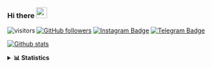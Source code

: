### Hi there <img height="25" width="25"  src="https://camo.githubusercontent.com/35d3d11359a49bf12aebb834cc13fd81b95eff4e/68747470733a2f2f6d656469612e67697068792e636f6d2f6d656469612f6876524a434c467a6361737252346961377a2f67697068792e676966">

![visitors](https://visitor-badge.glitch.me/badge?page_id=hanifazzuhdi.hanifazzuhdi)
[![GitHub followers](https://img.shields.io/github/followers/hanifazzuhdi?label=Follow&style=social)](https://github.com/hanifazzuhdi/?tab=follow) 
[![Instagram Badge](https://img.shields.io/badge/-hanifazzuhdi-blue?style=social&logo=Instagram&link=https://www.instagram.com/hnfhanif52/)](https://www.instagram.com/hnfhanif52/)
[![Telegram Badge](https://img.shields.io/badge/-hanifazzuhdi-blue?style=social&logo=telegram&link=https://www.t.me/hanif0198/)](https://www.t.me/hanif0198/) 

[![Github stats](https://github-readme-stats.vercel.app/api?username=hanifazzuhdi&count_private=true&title_color=333&text_color=777&show_icons=true&icon_color=333&line_height=20px)](https://github.com/hanifazzuhdi)

<details>
  <summary><b> 📊 Statistics </b></summary>
  
  <br/>
  
  <!--START_SECTION:waka-->
![Lines of code](https://img.shields.io/badge/From%20Hello%20World%20I%27ve%20Written-5%20Million%20lines%20of%20code-blue)

**🐱 My GitHub Data** 

> 🏆 6 Contributions in the Year 2022
 > 
> 📦 297.8 kB Used in GitHub's Storage 
 > 
> 🚫 Not Opted to Hire
 > 
> 📜 23 Public Repositories 
 > 
> 🔑 24 Private Repositories  
 > 
📊 **This Week I Spent My Time On** 

```text
⌚︎ Time Zone: Asia/Jakarta

💬 Programming Languages: 
Blade Template           22 hrs 58 mins      ████████████░░░░░░░░░░░░░   50.14% 
PHP                      21 hrs 47 mins      ████████████░░░░░░░░░░░░░   47.55% 
CSS                      25 mins             ░░░░░░░░░░░░░░░░░░░░░░░░░   0.92% 
SCSS                     16 mins             ░░░░░░░░░░░░░░░░░░░░░░░░░   0.6% 
JavaScript               8 mins              ░░░░░░░░░░░░░░░░░░░░░░░░░   0.31%

🔥 Editors: 
VS Code                  45 hrs 49 mins      █████████████████████████   100.0%

💻 Operating System: 
Mac                      45 hrs 49 mins      █████████████████████████   100.0%

```


 Last Updated on 07/01/2022
<!--END_SECTION:waka-->
</details>
